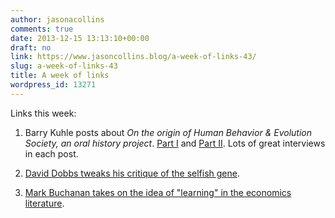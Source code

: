 ```yaml
---
author: jasonacollins
comments: true
date: 2013-12-15 13:13:10+00:00
draft: no
link: https://www.jasoncollins.blog/a-week-of-links-43/
slug: a-week-of-links-43
title: A week of links
wordpress_id: 13271
---
```


Links this week:



	
  1. Barry Kuhle posts about _On the origin of Human Behavior & Evolution Society, an oral history project_. [Part I](http://www.psychologytoday.com/blog/evolutionary-entertainment/201310/interviews-my-intellectual-idols-part-i) and [Part II](http://www.psychologytoday.com/blog/evolutionary-entertainment/201312/interviews-my-intellectual-idols-part-ii). Lots of great interviews in each post.

	
  2. [David Dobbs tweaks his critique of the selfish gene](http://daviddobbs.net/smoothpebbles/die-selfish-gene-die-has-evolved/).

	
  3. [Mark Buchanan takes on the idea of "learning" in the economics literature](http://physicsoffinance.blogspot.com.au/2013/12/macroeconomics-illusion-of-learning.html).



